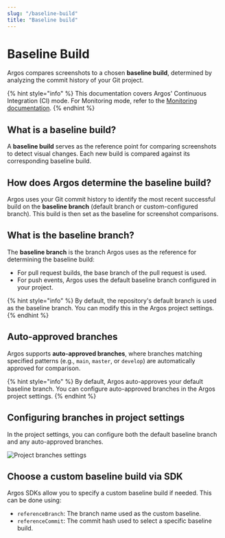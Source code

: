 ```yaml
---
slug: "/baseline-build"
title: "Baseline build"
---
```




# Baseline Build

Argos compares screenshots to a chosen **baseline build**, determined by analyzing the commit history of your Git project.

{% hint style="info" %}
This documentation covers Argos' Continuous Integration (CI) mode. For Monitoring mode, refer to the [Monitoring documentation](/monitoring-mode).
{% endhint %}

## What is a baseline build?

A **baseline build** serves as the reference point for comparing screenshots to detect visual changes. Each new build is compared against its corresponding baseline build.

## How does Argos determine the baseline build?

Argos uses your Git commit history to identify the most recent successful build on the **baseline branch** (default branch or custom-configured branch). This build is then set as the baseline for screenshot comparisons.

## What is the baseline branch?

The **baseline branch** is the branch Argos uses as the reference for determining the baseline build:

- For pull request builds, the base branch of the pull request is used.
- For push events, Argos uses the default baseline branch configured in your project.

{% hint style="info" %}
By default, the repository's default branch is used as the baseline branch. You can modify this in the Argos project settings.
{% endhint %}

## Auto-approved branches

Argos supports **auto-approved branches**, where branches matching specified patterns (e.g., `main`, `master`, or `develop`) are automatically approved for comparison.

{% hint style="info" %}
By default, Argos auto-approves your default baseline branch. You can configure auto-approved branches in the Argos project settings.
{% endhint %}

## Configuring branches in project settings

In the project settings, you can configure both the default baseline branch and any auto-approved branches.

<img
  src=projectBranchesSettings
  alt="Project branches settings"
  className="rounded"
/>

## Choose a custom baseline build via SDK

Argos SDKs allow you to specify a custom baseline build if needed. This can be done using:

- `referenceBranch`: The branch name used as the custom baseline.
- `referenceCommit`: The commit hash used to select a specific baseline build.
